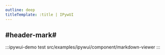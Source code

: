 ```yaml
---
outline: deep
titleTemplate: :title | IPywUI
---
```


## #header-mark#
:::ipywui-demo test
src/examples/ipywui/component/markdown-viewer
:::
